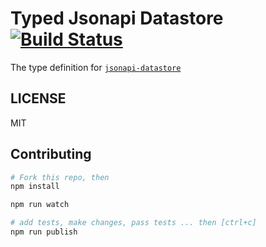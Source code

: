 # Typed Jsonapi Datastore  [![Build Status](https://travis-ci.org/EricPMulligan/typed-jsonapi-datastore.svg?branch=master)](https://travis-ci.org/EricPMulligan/typed-jsonapi-datastore)


The type definition for [`jsonapi-datastore`](https://github.com/beauby/jsonapi-datastore.git)

## LICENSE

MIT

## Contributing

```sh
# Fork this repo, then
npm install

npm run watch

# add tests, make changes, pass tests ... then [ctrl+c]
npm run publish
```
